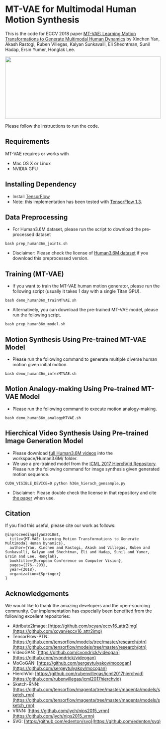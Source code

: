 # MT-VAE for Multimodal Human Motion Synthesis

This is the code for ECCV 2018 paper [MT-VAE: Learning Motion Transformations to Generate Multimodal Human Dynamics](https://arxiv.org/abs/1808.04545) by Xinchen Yan, Akash Rastogi, Ruben Villegas, Kalyan Sunkavalli, Eli Shechtman, Sunil Hadap, Ersin Yumer, Honglak Lee.

<img src="https://sites.google.com/site/skywalkeryxc/multimodal_motion/00_comb_MTVAE.gif?attredirects=0" width="500px" height="200px"/>

Please follow the instructions to run the code.

## Requirements
MT-VAE requires or works with
* Mac OS X or Linux
* NVIDIA GPU

## Installing Dependency
* Install [TensorFlow](https://www.tensorflow.org/)
* Note: this implementation has been tested with [TensorFlow 1.3](https://www.tensorflow.org/versions/r1.3/).

## Data Preprocessing
* For Human3.6M dataset, please run the script to download the pre-processed dataset
```
bash prep_human36m_joints.sh
```
* Disclaimer: Please check the license of [Human3.6M dataset](http://vision.imar.ro/human3.6m/description.php) if you download this preprocessed version.

## Training (MT-VAE)
* If you want to train the MT-VAE human motion generator, please run the following script (usually it takes 1 day with a single Titan GPU).
```
bash demo_human36m_trainMTVAE.sh
```
* Alternatively, you can download the pre-trained MT-VAE model, please run the following script.
```
bash prep_human36m_model.sh
```

## Motion Synthesis Using Pre-trained MT-VAE Model
* Please run the following command to generate multiple diverse human motion given initial motion.
```
bash demo_human36m_inferMTVAE.sh
```

## Motion Analogy-making Using Pre-trained MT-VAE Model
* Please run the following command to execute motion analogy-making.
```
bash demo_human36m_analogyMTVAE.sh
```
## Hierchical Video Synthesis Using Pre-trained Image Generation Model
* Please download [full Human3.6M videos](http://vision.imar.ro/human3.6m/description.php) into the workspace/Human3.6M/ folder.
* We use a pre-trained model from the [ICML 2017 HierchVid Repository](https://github.com/rubenvillegas/icml2017hierchvid). Please run the following command for image synthesis given generated motion sequence.
```
CUDA_VISIBLE_DEVICE=0 python h36m_hierach_gensample.py
```
* Disclaimer: Please double check the license in that repository and cite [the paper](https://arxiv.org/abs/1704.05831) when use.


## Citation
If you find this useful, please cite our work as follows:
```
@inproceedings{yan2018mt,
  title={MT-VAE: Learning Motion Transformations to Generate Multimodal Human Dynamics},
  author={Yan, Xinchen and Rastogi, Akash and Villegas, Ruben and Sunkavalli, Kalyan and Shechtman, Eli and Hadap, Sunil and Yumer, Ersin and Lee, Honglak},
  booktitle={European Conference on Computer Vision},
  pages={276--293},
  year={2018},
  organization={Springer}
}
```

## Acknowledgements
We would like to thank the amazing developers and the open-sourcing community. Our implementation has especially been benefited from the following excellent repositories:
* Attribute2Image: [https://github.com/xcyan/eccv16_attr2img](https://github.com/xcyan/eccv16_attr2img)
* TensorFlow-PTN: [https://github.com/tensorflow/models/tree/master/research/ptn](https://github.com/tensorflow/models/tree/master/research/ptn)
* VideoGAN: [https://github.com/cvondrick/videogan](https://github.com/cvondrick/videogan)
* MoCoGAN: [https://github.com/sergeytulyakov/mocogan](https://github.com/sergeytulyakov/mocogan)
* HierchVid: [https://github.com/rubenvillegas/icml2017hierchvid](https://github.com/rubenvillegas/icml2017hierchvid)
* Sketch-RNN: [https://github.com/tensorflow/magenta/tree/master/magenta/models/sketch_rnn](https://github.com/tensorflow/magenta/tree/master/magenta/models/sketch_rnn)
* VRNN: [https://github.com/jych/nips2015_vrnn](https://github.com/jych/nips2015_vrnn)
* SVG: [https://github.com/edenton/svg](https://github.com/edenton/svg)


